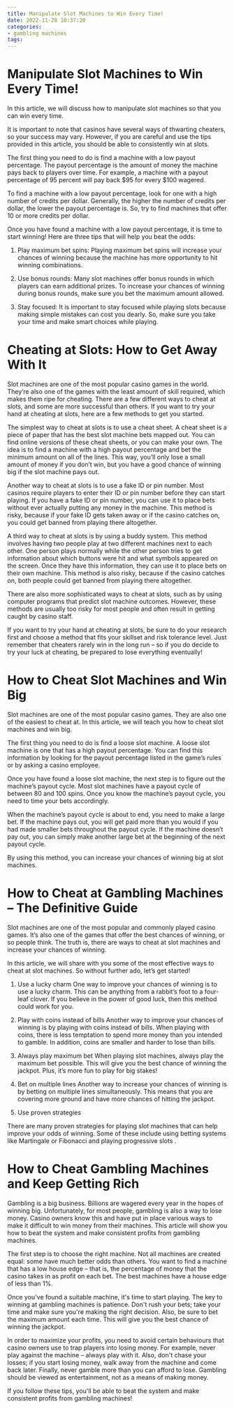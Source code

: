 ```yaml
---
title: Manipulate Slot Machines to Win Every Time!
date: 2022-11-28 10:37:20
categories:
- gambling machines
tags:
---
```



#  Manipulate Slot Machines to Win Every Time!

In this article, we will discuss how to manipulate slot machines so that you can win every time.

It is important to note that casinos have several ways of thwarting cheaters, so your success may vary. However, if you are careful and use the tips provided in this article, you should be able to consistently win at slots.

The first thing you need to do is find a machine with a low payout percentage. The payout percentage is the amount of money the machine pays back to players over time. For example, a machine with a payout percentage of 95 percent will pay back $95 for every $100 wagered.

To find a machine with a low payout percentage, look for one with a high number of credits per dollar. Generally, the higher the number of credits per dollar, the lower the payout percentage is. So, try to find machines that offer 10 or more credits per dollar.

Once you have found a machine with a low payout percentage, it is time to start winning! Here are three tips that will help you beat the odds:

1) Play maximum bet spins: Playing maximum bet spins will increase your chances of winning because the machine has more opportunity to hit winning combinations.

2) Use bonus rounds: Many slot machines offer bonus rounds in which players can earn additional prizes. To increase your chances of winning during bonus rounds, make sure you bet the maximum amount allowed.

3) Stay focused: It is important to stay focused while playing slots because making simple mistakes can cost you dearly. So, make sure you take your time and make smart choices while playing.

#  Cheating at Slots: How to Get Away With It

Slot machines are one of the most popular casino games in the world. They’re also one of the games with the least amount of skill required, which makes them ripe for cheating. There are a few different ways to cheat at slots, and some are more successful than others. If you want to try your hand at cheating at slots, here are a few methods to get you started.

The simplest way to cheat at slots is to use a cheat sheet. A cheat sheet is a piece of paper that has the best slot machine bets mapped out. You can find online versions of these cheat sheets, or you can make your own. The idea is to find a machine with a high payout percentage and bet the minimum amount on all of the lines. This way, you’ll only lose a small amount of money if you don’t win, but you have a good chance of winning big if the slot machine pays out.

Another way to cheat at slots is to use a fake ID or pin number. Most casinos require players to enter their ID or pin number before they can start playing. If you have a fake ID or pin number, you can use it to place bets without ever actually putting any money in the machine. This method is risky, because if your fake ID gets taken away or if the casino catches on, you could get banned from playing there altogether.

A third way to cheat at slots is by using a buddy system. This method involves having two people play at two different machines next to each other. One person plays normally while the other person tries to get information about which buttons were hit and what symbols appeared on the screen. Once they have this information, they can use it to place bets on their own machine. This method is also risky, because if the casino catches on, both people could get banned from playing there altogether.

There are also more sophisticated ways to cheat at slots, such as by using computer programs that predict slot machine outcomes. However, these methods are usually too risky for most people and often result in getting caught by casino staff.

If you want to try your hand at cheating at slots, be sure to do your research first and choose a method that fits your skillset and risk tolerance level. Just remember that cheaters rarely win in the long run – so if you do decide to try your luck at cheating, be prepared to lose everything eventually!

#  How to Cheat Slot Machines and Win Big

Slot machines are one of the most popular casino games. They are also one of the easiest to cheat at. In this article, we will teach you how to cheat slot machines and win big.

The first thing you need to do is find a loose slot machine. A loose slot machine is one that has a high payout percentage. You can find this information by looking for the payout percentage listed in the game’s rules or by asking a casino employee.

Once you have found a loose slot machine, the next step is to figure out the machine’s payout cycle. Most slot machines have a payout cycle of between 80 and 100 spins. Once you know the machine’s payout cycle, you need to time your bets accordingly.

When the machine’s payout cycle is about to end, you need to make a large bet. If the machine pays out, you will get paid more than you would if you had made smaller bets throughout the payout cycle. If the machine doesn’t pay out, you can simply make another large bet at the beginning of the next payout cycle.

By using this method, you can increase your chances of winning big at slot machines.

#  How to Cheat at Gambling Machines – The Definitive Guide 

Slot machines are one of the most popular and commonly played casino games. It’s also one of the games that offer the best chances of winning, or so people think. The truth is, there are ways to cheat at slot machines and increase your chances of winning.

In this article, we will share with you some of the most effective ways to cheat at slot machines. So without further ado, let’s get started!

1. Use a lucky charm
One way to improve your chances of winning is to use a lucky charm. This can be anything from a rabbit’s foot to a four-leaf clover. If you believe in the power of good luck, then this method could work for you.

2. Play with coins instead of bills
Another way to improve your chances of winning is by playing with coins instead of bills. When playing with coins, there is less temptation to spend more money than you intended to gamble. In addition, coins are smaller and harder to lose than bills.

3. Always play maximum bet
When playing slot machines, always play the maximum bet possible. This will give you the best chance of winning the jackpot. Plus, it’s more fun to play for big stakes!

4. Bet on multiple lines
Another way to increase your chances of winning is by betting on multiple lines simultaneously. This means that you are covering more ground and have more chances of hitting the jackpot.

5. Use proven strategies 

There are many proven strategies for playing slot machines that can help improve your odds of winning. Some of these include using betting systems like Martingale or Fibonacci and playing progressive slots .

#  How to Cheat Gambling Machines and Keep Getting Rich

Gambling is a big business. Billions are wagered every year in the hopes of winning big. Unfortunately, for most people, gambling is also a way to lose money. Casino owners know this and have put in place various ways to make it difficult to win money from their machines. This article will show you how to beat the system and make consistent profits from gambling machines.

The first step is to choose the right machine. Not all machines are created equal: some have much better odds than others. You want to find a machine that has a low house edge – that is, the percentage of money that the casino takes in as profit on each bet. The best machines have a house edge of less than 1%.

Once you've found a suitable machine, it's time to start playing. The key to winning at gambling machines is patience. Don't rush your bets; take your time and make sure you're making the right decision. Also, be sure to bet the maximum amount each time. This will give you the best chance of winning the jackpot.

In order to maximize your profits, you need to avoid certain behaviours that casino owners use to trap players into losing money. For example, never play against the machine – always play with it. Also, don't chase your losses; if you start losing money, walk away from the machine and come back later. Finally, never gamble more than you can afford to lose. Gambling should be viewed as entertainment, not as a means of making money.

If you follow these tips, you'll be able to beat the system and make consistent profits from gambling machines!